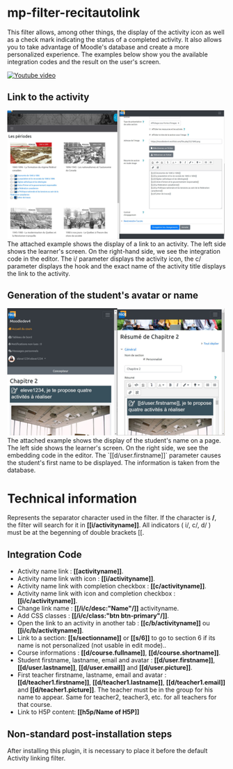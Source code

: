 # mp-filter-recitautolink
This filter allows, among other things, the display of the activity icon as well as a check mark indicating the status of a completed activity. It also allows you to take advantage of Moodle's database and create a more personalized experience. The examples below show you the available integration codes and the result on the user's screen.

[![Youtube video](https://img.youtube.com/vi/FkpwLCFOUTU/0.jpg)](https://www.youtube.com/watch?v=FkpwLCFOUTU)

## Link to the activity
<img src='https://github.com/SN-RECIT-formation-a-distance/moodle-filter_recitautolink/blob/master/docs/filtre2.jpg' alt='Link to the activity' width='500px'/>
The attached example shows the display of a link to an activity. The left side shows the learner's screen. On the right-hand side, we see the integration code in the editor. The i/ parameter displays the activity icon, the c/ parameter displays the hook and the exact name of the activity title displays the link to the activity.

## Generation of the student's avatar or name
<img src='https://github.com/SN-RECIT-formation-a-distance/moodle-filter_recitautolink/blob/master/docs/filtre1.jpg' alt="Generation of the student's avatar or name" style='width: 500px;'/>
The attached example shows the display of the student's name on a page. The left side shows the learner's screen. On the right side, we see the embedding code in the editor. The `[[d/user.firstname]]` parameter causes the student's first name to be displayed. The information is taken from the database.

# Technical information
Represents the separator character used in the filter. If the character is <b>/</b>, the filter will search for it in <b>[[i/activityname]]</b>. All indicators ( i/, c/, d/ ) must be at the begenning of double brackets [[.<br/>

## Integration Code
<ul>
	<li>Activity name link : <b>[[activityname]]</b>.</li>
	<li>Activity name link with icon : <b>[[i/activityname]]</b>.</li>
	<li>Activity name link with completion checkbox : <b>[[c/activityname]]</b>.</li>
    <li>Activity name link with icon and completion checkbox : <b>[[i/c/activityname]]</b>.</li>
    <li>Change link name : <b>[[/i/c/desc:"Name"/]]</b> activityname.</li>
    <li>Add CSS classes : <b>[[/i/c/class:"btn btn-primary"/]]</b>.</li>
    <li>Open the link to an activity in another tab : <b>[[c/b/activityname]]</b> ou <b>[[i/c/b/activityname]]</b>.</li>
    <li>Link to a section: <b>[[s/sectionname]]</b> or <b>[[s/6]]</b> to go to section 6 if its name is not personalized (not usable in edit mode)..</li>
	<li>Course informations : <b>[[d/course.fullname]]</b>, <b>[[d/course.shortname]]</b>.</li>
	<li>Student firstname, lastname, email and avatar : <b>[[d/user.firstname]]</b>, <b>[[d/user.lastname]]</b>, <b>[[d/user.email]]</b> and <b>[[d/user.picture]]</b>.</li>
	<li>First teacher firstname, lastname, email and avatar : <b>[[d/teacher1.firstname]]</b>, <b>[[d/teacher1.lastname]]</b>, <b>[[d/teacher1.email]]</b> and <b>[[d/teacher1.picture]]</b>. The teacher must be in the group for his name to appear. Same for teacher2, teacher3, etc. for all teachers for that course.</li>
    <li>Link to H5P content: <b>[[h5p/Name of H5P]]</b></li>
</ul>

## Non-standard post-installation steps
 After installing this plugin, it is necessary to place it before the default Activity linking filter.